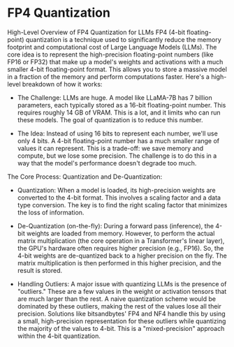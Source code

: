 # FP4 Quantization

High-Level Overview of FP4 Quantization for LLMs FP4 (4-bit floating-point) quantization is a technique used to significantly reduce the memory footprint and computational cost of Large Language Models (LLMs). The core idea is to represent the high-precision floating-point numbers (like FP16 or FP32) that make up a model's weights and activations with a much smaller 4-bit floating-point format. This allows you to store a massive model in a fraction of the memory and perform computations faster.
Here's a high-level breakdown of how it works:

- The Challenge: LLMs are huge. A model like LLaMA-7B has 7 billion parameters, each typically stored as a 16-bit floating-point number. This requires roughly 14 GB of VRAM. This is a lot, and it limits who can run these models. The goal of quantization is to reduce this number.

- The Idea: Instead of using 16 bits to represent each number, we'll use only 4 bits. A 4-bit floating-point number has a much smaller range of values it can represent. This is a trade-off: we save memory and compute, but we lose some precision. The challenge is to do this in a way that the model's performance doesn't degrade too much.

The Core Process: Quantization and De-Quantization:

- Quantization: When a model is loaded, its high-precision weights are converted to the 4-bit format. This involves a scaling factor and a data type conversion. The key is to find the right scaling factor that minimizes the loss of information.

- De-Quantization (on-the-fly): During a forward pass (inference), the 4-bit weights are loaded from memory. However, to perform the actual matrix multiplication (the core operation in a Transformer's linear layer), the GPU's hardware often requires higher precision (e.g., FP16). So, the 4-bit weights are de-quantized back to a higher precision on the fly. The matrix multiplication is then performed in this higher precision, and the result is stored.

- Handling Outliers: A major issue with quantizing LLMs is the presence of "outliers." These are a few values in the weight or activation tensors that are much larger than the rest. A naive quantization scheme would be dominated by these outliers, making the rest of the values lose all their precision. Solutions like bitsandbytes' FP4 and NF4 handle this by using a small, high-precision representation for these outliers while quantizing the majority of the values to 4-bit. This is a "mixed-precision" approach within the 4-bit quantization.
